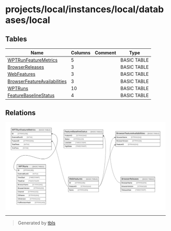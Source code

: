 # projects/local/instances/local/databases/local

## Tables

| Name | Columns | Comment | Type |
| ---- | ------- | ------- | ---- |
| [WPTRunFeatureMetrics](WPTRunFeatureMetrics.md) | 5 |  | BASIC TABLE |
| [BrowserReleases](BrowserReleases.md) | 3 |  | BASIC TABLE |
| [WebFeatures](WebFeatures.md) | 3 |  | BASIC TABLE |
| [BrowserFeatureAvailabilities](BrowserFeatureAvailabilities.md) | 3 |  | BASIC TABLE |
| [WPTRuns](WPTRuns.md) | 10 |  | BASIC TABLE |
| [FeatureBaselineStatus](FeatureBaselineStatus.md) | 4 |  | BASIC TABLE |

## Relations

![er](schema.svg)

---

> Generated by [tbls](https://github.com/k1LoW/tbls)
